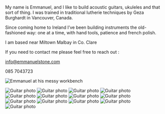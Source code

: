 My name is Emmanuel, and I like to build acoustic guitars, ukuleles and that sort of thing.
I was trained in traditional lutherie techniques by Geza Burghardt in Vancouver, Canada. 

Since coming home to Ireland I’ve been building instruments the old-fashioned way: one at a time, with hand tools, patience and french polish.

I am based near Miltown Malbay in Co. Clare

If you need to contact me please feel free to reach out :

[info@emmanuelstone.com](mailto:info@emmanuelstone.com)

085 7043723

![Emmanuel at his messy workbench](images/Eatbench.jpeg?raw=true "Emmanuel at his messy workbench")

![Guitar photo](images/m.jpg?raw=true)
![Guitar photo](images/p.jpg?raw=true)
![Guitar photo](images/a.jpg?raw=true)
![Guitar photo](images/b.jpg?raw=true)
![Guitar photo](images/c.jpg?raw=true)
![Guitar photo](images/e.jpg?raw=true)
![Guitar photo](images/f.jpg?raw=true)
![Guitar photo](images/g.jpg?raw=true)
![Guitar photo](images/h.jpg?raw=true)
![Guitar photo](images/i.jpg?raw=true)
![Guitar photo](images/j.jpg?raw=true)
![Guitar photo](images/l.jpg?raw=true)
![Guitar photo](images/n.jpg?raw=true)
